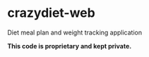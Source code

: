 # crazydiet-web
Diet meal plan and weight tracking application

**This code is proprietary and kept private.**
